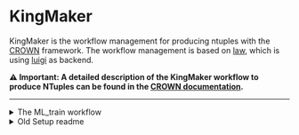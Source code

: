 # KingMaker



KingMaker is the workflow management for producing ntuples with the [CROWN](github.com/KIT-CMS/CROWN) framework. The workflow management is based on [law](github.com/riga/law), which is using [luigi](https://github.com/spotify/luigi) as backend.

**⚠ Important: A detailed description of the KingMaker workflow to produce NTuples can be found in the [CROWN documentation](https://crown.readthedocs.io/en/latest/kingmaker.html#).**

---

<details>
  <summary>The ML_train workflow</summary>

# The ML_train workflow
---
## Workflow

The ML_train workflow currently contains a number of the tasks necessary for the `htt-ml` analysis. The-`NMSSM` analysis is currently not yet supported. It should be noted, that all created files are stored in remote storage and might be subject to file caching under certain circumstances.
The tasks , located in are:

1. [CreateTrainingDataShard](processor/tasks/MLTraining.py#L30)
    Remote workflow task that creates the process-datasets for the machine learning tasks from the config files you provide. The task uses the `ntuples` and `friend trees` described in the [Sample setup](https://github.com/tvoigtlaender/sm-htt-analysis/tree/master/utils/setup_samples.sh). These dependencies are currently not checked by LAW. Also uses the [create_training_datashard](https://github.com/tvoigtlaender/sm-htt-analysis/tree/master/ml_datasets/create_training_datashard.py) script. \
    The task branches each return a root file that consists of one fold of one of the processes described in the provided configs. These files can then be used for the machine learning tasks.
2. [RunTraining](processor/tasks/MLTraining.py#L141)
    Remote workflow task that performs the neural network training using GPU resources if possible. Uses the [Tensorflow_training](https://github.com/tvoigtlaender/sm-htt-analysis/tree/master/ml_trainings/Tensorflow_training.py) script. The hyperparameters of this training are set by the provided config files.\
    Each branch task returns a set of files for one fold of one training specified in the configs. Each set includes the trained `.h5` model, the preprocessing object as a `.pickle` file and a graph of the loss as a `.pdf` and `.png`. The task also returns a set of files that can be used with the [lwtnn](https://github.com/lwtnn/lwtnn) package.
3. [RunTesting](processor/tasks/MLTraining.py#L415)
    Remote workflow task that performs a number of tests on the trained neural network using GPU resources if possible. Uses the [ml_tests](https://github.com/tvoigtlaender/sm-htt-analysis/tree/master/ml_tests) scripts. The tests return a number plots and their `.json` files in a tarball, which is copied to the remote storage. The plots include confusion, efficiency, purity, 1D-taylor and taylor ranking.
5. [RunAllAnalysisTrainings](processor/tasks/MLTraining.py#L707)
    Task to run all trainings described in the configs.

## Run ML_train

Normally, the `ML_train` workflow can be run by running the `RunAllAnalysisTrainings` task:

```bash

law run RunAllAnalysisTrainings --analysis-config <Analysis configs>

```
Alternatively a single training/testing can be performed by using the `RunTraining`/`RunTesting` task directly:
```bash

law run RunTraining --training-information '[["<Training name>","<Training configs>"]]'
law run RunTesting --training-information '[["<Training name>","<Training configs>"]]'

```
Similarly it is possible to create only a single data-shard:

```bash

law run CreateTrainingDataShard --datashard-information '[["<Process name>", "<Process class>"]]' --process-config-dirs '["<Process dir>"]'

```

An example of how the above scripts could look like with the example configs: 
```bash

law run RunAllAnalysisTrainings --analysis-config ml_configs/example_configs/sm.yaml
law run RunTraining --training-information '[["sm_2018_mt","ml_configs/example_configs/trainings.yaml"]]'
law run RunTesting --training-information '[["sm_2018_mt","ml_configs/example_configs/trainings.yaml"]]'
law run CreateTrainingDataShard --datashard-information '[["2018_mt_ggh", "ggh"]]' --process-config-dirs '["ml_configs/example_configs/processes"]'

```
---
# Configurations, not set in the `ml_config` config files.
There are a number of parameters to be set in the [luigi](lawluigi_configs/ML_train_luigi.cfg) and [law](lawluigi_configs/ML_train_law.cfg) config files:

- `ENV_NAME`: The Environment used in all non-batch jobs. Can be set individually for each batch job.
- `additional_files`: What files should be transfered into a batch job in addition to the usual ones (`lawluigi_configs`, `processor` and `law`).
- `production_tag`: Can be any string. Used to differentiate the runs. Default is a unique timestamp.
- A number of htcondor specific settings that can be adjusted if necessary.

Useful command line arguments:
1. `--workers`; The number of tasks that are handled simultaneously. 
2. `--print-status -1`; Return the current status of all tasks involved in the workflow. 
3. `--remove-output -1`; Remove all output files of tasks.

</details>


<details>
  <summary>Old Setup readme</summary>


## Setup

Setting up KingMaker should be straight forward:

```sh
git clone --recursive git@github.com:KIT-CMS/KingMaker.git
cd KingMaker
source setup.sh <Analysis Name>
```

this should setup the environment specified in the luigi.cfg file (located at `lawluigi_configs/<Analysis Name>_luigi.cfg`), which includes all needed packages.
The environment is sourced from the conda instance located at `/cvmfs/etp.kit.edu/LAW_envs/conda_envs/miniconda/` if possible. 
If the relevant environment is not available this way, the environment will be set up in a local conda instance.
The environment files are located at `conda_environments/<Analysis Name>_env.cfg`.
In addition other files are installed depending on the analysis.

A list of available analyses can be found in the `setup.sh` script or by running 
```sh
source setup.sh -l
```

In addition a `luigid` scheduler is also started if there isn't one running already. 

When setting up an already cloned version, a
```sh
source setup.sh <Analysis Name>
```
is enough.
</details>
